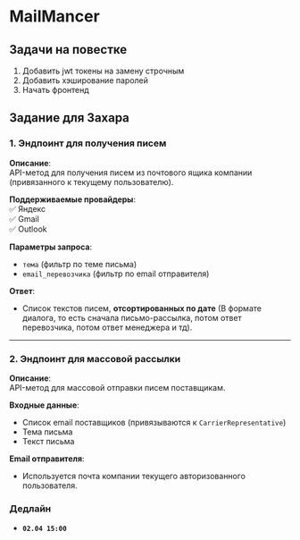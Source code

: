 # MailMancer

## Задачи на повестке

1) Добавить jwt токены на замену строчным
2) Добавить хэширование паролей
3) Начать фронтенд


## Задание для Захара

### 1. **Эндпоинт для получения писем**
**Описание**:  
API-метод для получения писем из почтового ящика компании (привязанного к текущему пользователю).

**Поддерживаемые провайдеры**:  
✅ Яндекс  
✅ Gmail  
✅ Outlook

**Параметры запроса**:
- `тема` (фильтр по теме письма)
- `email_перевозчика` (фильтр по email отправителя)

**Ответ**:
- Список текстов писем, **отсортированных по дате** (В формате диалога, то есть сначала письмо-рассылка, потом ответ перевозчика, потом ответ менеджера и тд).

---

### 2. **Эндпоинт для массовой рассылки**
**Описание**:  
API-метод для массовой отправки писем поставщикам.

**Входные данные**:
- Список email поставщиков (привязываются к `CarrierRepresentative`)
- Тема письма
- Текст письма

**Email отправителя**:
- Используется почта компании текущего авторизованного пользователя.


### Дедлайн
- **`02.04 15:00`**